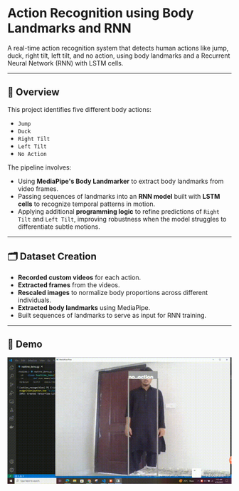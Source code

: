 # Action Recognition using Body Landmarks and RNN

A real-time action recognition system that detects human actions like jump, duck, right tilt, left tilt, and no action, using body landmarks and a Recurrent Neural Network (RNN) with LSTM cells.

---

## 🚀 Overview

This project identifies five different body actions:

- `Jump`
- `Duck`
- `Right Tilt`
- `Left Tilt`
- `No Action`

The pipeline involves:

- Using **MediaPipe's Body Landmarker** to extract body landmarks from video frames.
- Passing sequences of landmarks into an **RNN model** built with **LSTM cells** to recognize temporal patterns in motion.
- Applying additional **programming logic** to refine predictions of `Right Tilt` and `Left Tilt`, improving robustness when the model struggles to differentiate subtle motions.

---

## 🗂️ Dataset Creation

- **Recorded custom videos** for each action.
- **Extracted frames** from the videos.
- **Rescaled images** to normalize body proportions across different individuals.
- **Extracted body landmarks** using MediaPipe.
- Built sequences of landmarks to serve as input for RNN training.

---

## 🎥 Demo

![Action Recognition Demo](demo_video/demo.gif)